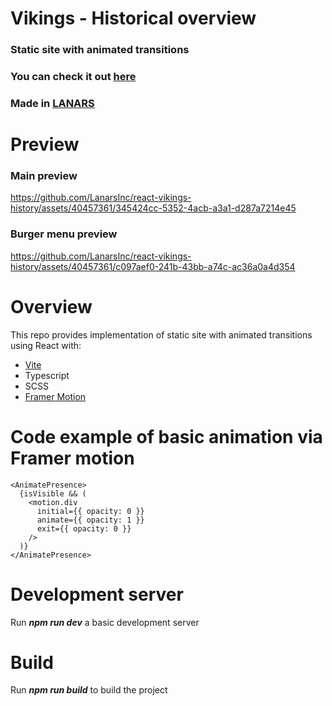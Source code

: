 # Vikings - Historical overview
### Static site with animated transitions
### You can check it out [here](https://react-vikings-history.lanars-open-source.com/)
### Made in [LANARS](https://lanars.com/)

# Preview

### Main preview
https://github.com/LanarsInc/react-vikings-history/assets/40457361/345424cc-5352-4acb-a3a1-d287a7214e45

### Burger menu preview
https://github.com/LanarsInc/react-vikings-history/assets/40457361/c097aef0-241b-43bb-a74c-ac36a0a4d354

# Overview
This repo provides implementation of static site with animated transitions using React with:
* [Vite](https://vitejs.dev/)
* Typescript
* SCSS
* [Framer Motion](https://www.framer.com/motion/)

# Code example of basic animation via Framer motion
```
<AnimatePresence>
  {isVisible && (
    <motion.div
      initial={{ opacity: 0 }}
      animate={{ opacity: 1 }}
      exit={{ opacity: 0 }}
    />
  )}
</AnimatePresence>
```

# Development server
Run ***npm run dev*** a basic development server

# Build
Run ***npm run build*** to build the project

